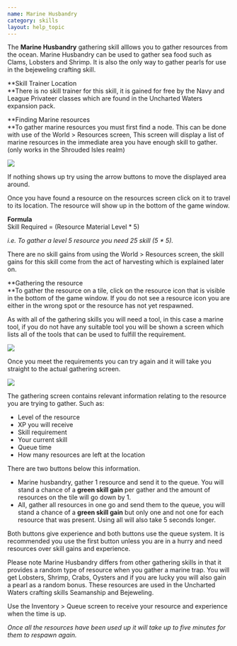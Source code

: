 ```yaml
---
name: Marine Husbandry
category: skills
layout: help_topic
---
```

The **Marine Husbandry** gathering skill alllows you to gather resources from the ocean. Marine Husbandry can be used to gather sea food such as Clams, Lobsters and Shrimp. It is also the only way to gather pearls for use in the bejeweling crafting skill.

**Skill Trainer Location  
**There is no skill trainer for this skill, it is gained for free by the Navy and League Privateer classes which are found in the Uncharted Waters expansion pack.

**Finding Marine resources  
**To gather marine resources you must first find a node. This can be done with use of the World > Resources screen, This screen will display a list of marine resources in the immediate area you have enough skill to gather. (only works in the Shrouded Isles realm)

[![](https://lohcdn.com/images/t_marine.jpg)](https://lohcdn.com/images/marine.jpg)

If nothing shows up try using the arrow buttons to move the displayed area around.

Once you have found a resource on the resources screen click on it to travel to its location. The resource will show up in the bottom of the game window.

**Formula**  
Skill Required = (Resource Material Level \* 5)

_i.e. To gather a level 5 resource you need 25 skill (5 \* 5)._

There are no skill gains from using the World > Resources screen, the skill gains for this skill come from the act of harvesting which is explained later on.

**Gathering the resource  
**To gather the resource on a tile, click on the resource icon that is visible in the bottom of the game window. If you do not see a resource icon you are either in the wrong spot or the resource has not yet respawned.

As with all of the gathering skills you will need a tool, in this case a marine tool, if you do not have any suitable tool you will be shown a screen which lists all of the tools that can be used to fulfill the requirement.

[![](https://lohcdn.com/images/t_marinet.jpg)](https://lohcdn.com/images/marinet.jpg)

Once you meet the requirements you can try again and it will take you straight to the actual gathering screen.

[![](https://lohcdn.com/images/t_marines.jpg)](https://lohcdn.com/images/marines.jpg)

The gathering screen contains relevant information relating to the resource you are trying to gather. Such as:

*   Level of the resource
*   XP you will receive
*   Skill requirement
*   Your current skill
*   Queue time
*   How many resources are left at the location

There are two buttons below this information.

*   Marine husbandry, gather 1 resource and send it to the queue. You will stand a chance of a **green skill gain** per gather and the amount of resources on the tile will go down by 1.
*   All, gather all resources in one go and send them to the queue, you will stand a chance of a **green skill gain** but only one and not one for each resource that was present. Using all will also take 5 seconds longer.

Both buttons give experience and both buttons use the queue system. It is recommended you use the first button unless you are in a hurry and need resources over skill gains and experience.

Please note Marine Husbandry differs from other gathering skills in that it provides a random type of resource when you gather a marine trap. You will get Lobsters, Shrimp, Crabs, Oysters and if you are lucky you will also gain a pearl as a random bonus. These resources are used in the Uncharted Waters crafting skills Seamanship and Bejeweling.

Use the Inventory > Queue screen to receive your resource and experience when the time is up.

_Once all the resources have been used up it will take up to five minutes for them to respawn again._